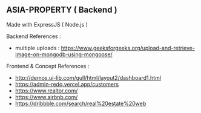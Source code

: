 ## ASIA-PROPERTY ( Backend )

Made with ExpressJS ( Node.js )

Backend References :

- multiple uploads : https://www.geeksforgeeks.org/upload-and-retrieve-image-on-mongodb-using-mongoose/

Frontend & Concept References :

- http://demos.ui-lib.com/gull/html/layout2/dashboard1.html
- https://admin-redq.vercel.app/customers
- https://www.realtor.com/
- https://www.airbnb.com/
- https://dribbble.com/search/real%20estate%20web
